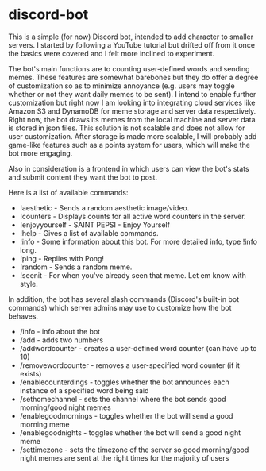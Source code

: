 # discord-bot

This is a simple (for now) Discord bot, intended to add character to smaller servers. I started by following a YouTube tutorial but drifted off from it once the basics were covered and I felt more inclined to experiment. 

The bot's main functions are to counting user-defined words and sending memes. These features are somewhat barebones but they do offer a degree of customization so as to minimize annoyance (e.g. users may toggle whether or not they want daily memes to be sent). I intend to enable further customization but right now I am looking into integrating cloud services like Amazon S3 and DynamoDB for meme storage and server data respectively. Right now, the bot draws its memes from the local machine and server data is stored in json files. This solution is not scalable and does not allow for user customization. After storage is made more scalable, I will probably add game-like features such as a points system for users, which will make the bot more engaging.

Also in consideration is a frontend in which users can view the bot's stats and submit content they want the bot to post.

Here is a list of available commands:
* !aesthetic - Sends a random aesthetic image/video.
* !counters - Displays counts for all active word counters in the server.
* !enjoyyourself - SAINT PEPSI - Enjoy Yourself 
* !help - Gives a list of available commands.
* !info - Some information about this bot. For more detailed info, type !info long.
* !ping - Replies with Pong!
* !random - Sends a random meme.
* !seenit - For when you've already seen that meme. Let em know with style.

In addition, the bot has several slash commands (Discord's built-in bot commands) which server admins may use to customize how the bot behaves.
* /info - info about the bot
* /add - adds two numbers
* /addwordcounter - creates a user-defined word counter (can have up to 10)
* /removewordcounter - removes a user-specified word counter (if it exists)
* /enablecounterdings - toggles whether the bot announces each instance of a specified word being said
* /sethomechannel - sets the channel where the bot sends good morning/good night memes
* /enablegoodmornings - toggles whether the bot will send a good morning meme
* /enablegoodnights - toggles whether the bot will send a good night meme
* /settimezone - sets the timezone of the server so good morning/good night memes are sent at the right times for the majority of users
